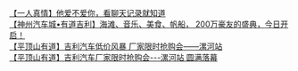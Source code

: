   
[【一人真情】他爱不爱你，看聊天记录就知道](http://www.dianyue.me/archives/726/keqrd24hmkcil6qc/)  
[【神州汽车城•有道吉利】海滩、音乐、美食、帆船， 200万豪友的盛典，今日开启！](http://www.dianyue.me/archives/860/pkk4eq9fd2sirhnt/)  
[【平顶山有道】吉利汽车低价风暴 厂家限时抢购会——漯河站](http://www.dianyue.me/archives/608/k5l247ayrpsiq59h/)  
[【平顶山有道】吉利汽车厂家限时抢购会---漯河站 圆满落幕](http://www.dianyue.me/archives/657/tib8qcbs7hslxks6/)